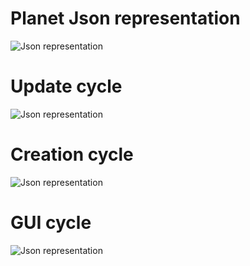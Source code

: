 # Planet Json representation
![Json representation](https://github.com/tomm2000/StarForge-Prototypes/blob/master/mechanics/terrain_generation/test_12/assets/planet_data.png?raw=true)

# Update cycle
![Json representation](https://github.com/tomm2000/StarForge-Prototypes/blob/master/mechanics/terrain_generation/test_12/assets/update_cycle.png?raw=true)

# Creation cycle
![Json representation](https://github.com/tomm2000/StarForge-Prototypes/blob/master/mechanics/terrain_generation/test_12/assets/creation_cycle.png?raw=true)

# GUI cycle
![Json representation](https://github.com/tomm2000/StarForge-Prototypes/blob/master/mechanics/terrain_generation/test_12/assets/gui_cycle.png?raw=true)